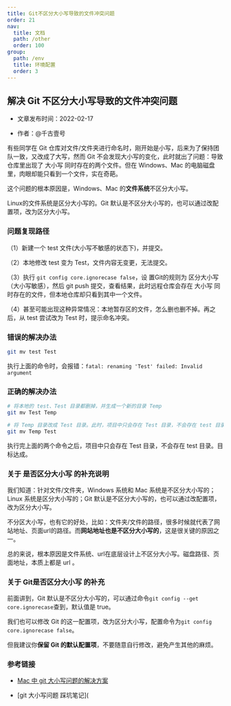 ```yaml
---
title: Git不区分大小写导致的文件冲突问题
order: 21
nav:
  title: 文档
  path: /other
  order: 100
group:
  path: /env
  title: 环境配置
  order: 3
---
```


## 解决 Git 不区分大小写导致的文件冲突问题

- 文章发布时间：2022-02-17

- 作者：@千古壹号

有些同学在 Git 仓库对文件/文件夹进行命名时，刚开始是小写，后来为了保持团队一致，又改成了大写，然而 Git 不会发现大小写的变化，此时就出了问题：导致仓库里出现了 大小写 同时存在的两个文件。但在 Windows、Mac 的电脑磁盘里，肉眼却能只看到一个文件，实在奇葩。

这个问题的根本原因是，Windows、Mac 的**文件系统**不区分大小写。

Linux的文件系统是区分大小写的。Git 默认是不区分大小写的，也可以通过改配置项，改为区分大小写。

### 问题复现路径

（1）新建一个 test 文件(大小写不敏感的状态下)，并提交。

（2）本地修改 test 变为 Test，文件内容无变更，无法提交。

（3）执行 `git config core.ignorecase false`，设 置Git的规则为 区分大小写（大小写敏感），然后 git push 提交，查看结果，此时远程仓库会存在 大小写 同时存在的文件，但本地仓库却只看到其中一个文件。

（4）甚至可能出现这种异常情况：本地暂存区的文件，怎么删也删不掉。再之后，从 test 尝试改为 Test 时，提示命名冲突。

### 错误的解决办法

```bash
git mv test Test
```

执行上面的命令时，会报错：`fatal: renaming 'Test' failed: Invalid argument`

### 正确的解决办法

```bash
# 将本地的 test、Test 目录都删掉，并生成一个新的目录 Temp
git mv Test Temp

# 将 Temp 目录改成 Test 目录。此时，项目中只会存在 Test 目录，不会存在 test 目录。目标达成。
git mv Temp Test
```

执行完上面的两个命令之后，项目中只会存在 Test 目录，不会存在 test 目录。目标达成。

### 关于 是否区分大小写 的补充说明

我们知道：针对文件/文件夹，Windows 系统和 Mac 系统是不区分大小写的；Linux 系统是区分大小写的；Git 默认是不区分大小写的，也可以通过改配置项，改为区分大小写。

不分区大小写，也有它的好处，比如：文件夹/文件的路径，很多时候就代表了网站地址、页面url的路径。而**网站地址也是不区分大小写的**，这是很关键的原因之一。

总的来说，根本原因是文件系统、url在底层设计上不区分大小写。磁盘路径、页面地址，本质上都是 url 。

### 关于 Git是否区分大小写 的补充

前面讲到，Git 默认是不区分大小写的，可以通过命令`git config --get core.ignorecase`查到，默认值是 true。

我们也可以修改 Git 的这一配置项，改为区分大小写，配置命令为`git config core.ignorecase false`。

但我建议你**保留 Git 的默认配置项**，不要随意自行修改，避免产生其他的麻烦。


### 参考链接

- [Mac 中 git 大小写问题的解决方案](https://shanyue.tech/bug/mac-git-ignorecase.html)

- [git 大小写问题 踩坑笔记](
